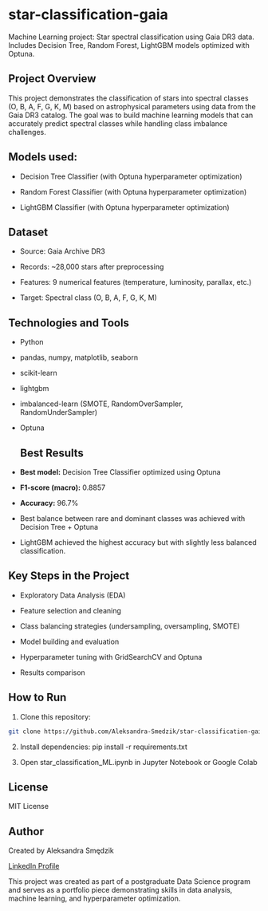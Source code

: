 # star-classification-gaia
Machine Learning project: Star spectral classification using Gaia DR3 data. Includes Decision Tree, Random Forest, LightGBM models optimized with Optuna.

## Project Overview

This project demonstrates the classification of stars into spectral classes (O, B, A, F, G, K, M) based on astrophysical parameters using data from the Gaia DR3 catalog. The goal was to build machine learning models that can accurately predict spectral classes while handling class imbalance challenges.

## Models used:

- Decision Tree Classifier (with Optuna hyperparameter optimization)

- Random Forest Classifier (with Optuna hyperparameter optimization)

- LightGBM Classifier (with Optuna hyperparameter optimization)

## Dataset

- Source: Gaia Archive DR3

- Records: ~28,000 stars after preprocessing

- Features: 9 numerical features (temperature, luminosity, parallax, etc.)

- Target: Spectral class (O, B, A, F, G, K, M)
  
## Technologies and Tools

- Python 
- pandas, numpy, matplotlib, seaborn
- scikit-learn
- lightgbm
- imbalanced-learn (SMOTE, RandomOverSampler, RandomUnderSampler)
- Optuna

  ## Best Results
- **Best model:** Decision Tree Classifier optimized using Optuna
- **F1-score (macro):** 0.8857
- **Accuracy:** 96.7%
- Best balance between rare and dominant classes was achieved with Decision Tree + Optuna
- LightGBM achieved the highest accuracy but with slightly less balanced classification.

## Key Steps in the Project

- Exploratory Data Analysis (EDA)

- Feature selection and cleaning

- Class balancing strategies (undersampling, oversampling, SMOTE)

- Model building and evaluation

- Hyperparameter tuning with GridSearchCV and Optuna

- Results comparison

## How to Run

1. Clone this repository:
```bash
git clone https://github.com/Aleksandra-Smedzik/star-classification-gaia.git
```

2. Install dependencies:
pip install -r requirements.txt

3. Open star_classification_ML.ipynb in Jupyter Notebook or Google Colab

## License

MIT License

## Author

Created by Aleksandra Smędzik

[LinkedIn Profile](https://www.linkedin.com/in/aleksandra-smędzik)

This project was created as part of a postgraduate Data Science program and serves as a portfolio piece demonstrating skills in data analysis, machine learning, and hyperparameter optimization.

